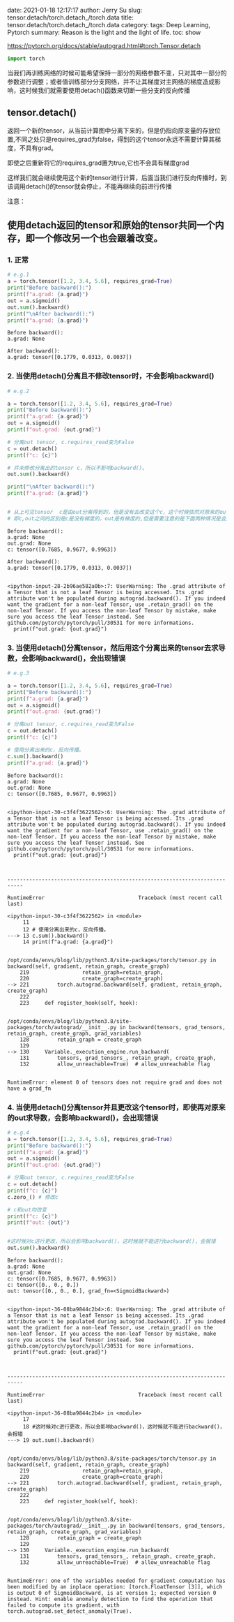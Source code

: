 date: 2021-01-18 12:17:17
author: Jerry Su
slug: tensor.detach/torch.detach_/torch.data
title: tensor.detach/torch.detach_/torch.data
category: 
tags: Deep Learning, Pytorch
summary: Reason is the light and the light of life.
toc: show

https://pytorch.org/docs/stable/autograd.html#torch.Tensor.detach


```python
import torch
```

当我们再训练网络的时候可能希望保持一部分的网络参数不变，只对其中一部分的参数进行调整；或者值训练部分分支网络，并不让其梯度对主网络的梯度造成影响，这时候我们就需要使用detach()函数来切断一些分支的反向传播

## tensor.detach()

返回一个新的tensor，从当前计算图中分离下来的，但是仍指向原变量的存放位置,不同之处只是requires_grad为false，得到的这个tensor永远不需要计算其梯度，不具有grad。

即使之后重新将它的requires_grad置为true,它也不会具有梯度grad

这样我们就会继续使用这个新的tensor进行计算，后面当我们进行反向传播时，到该调用detach()的tensor就会停止，不能再继续向前进行传播

注意：

##  **使用detach返回的tensor和原始的tensor共同一个内存，即一个修改另一个也会跟着改变。**

### 1. 正常


```python
# e.g.1
a = torch.tensor([1.2, 3.4, 5.6], requires_grad=True)
print("Before backward():")
print(f"a.grad: {a.grad}")
out = a.sigmoid()
out.sum().backward()
print("\nAfter backward():")
print(f"a.grad: {a.grad}")
```

    Before backward():
    a.grad: None
    
    After backward():
    a.grad: tensor([0.1779, 0.0313, 0.0037])


### 2. 当使用detach()分离且不修改tensor时，不会影响backward()


```python
# e.g.2

a = torch.tensor([1.2, 3.4, 5.6], requires_grad=True)
print("Before backward():")
print(f"a.grad: {a.grad}")
out = a.sigmoid()
print(f"out.grad: {out.grad}")

# 分离out tensor, c.requires_read变为False
c = out.detach()
print(f"c: {c}")

# 并未修改分离出的tensor c，所以不影响backward()。
out.sum().backward()

print("\nAfter backward():")
print(f"a.grad: {a.grad}")


# 从上可见tensor  c是由out分离得到的，但是没有去改变这个c，这个时候依然对原来的out求导是不会有错误的，
# 即c,out之间的区别是c是没有梯度的，out是有梯度的,但是需要注意的是下面两种情况是会报错的.
```

    Before backward():
    a.grad: None
    out.grad: None
    c: tensor([0.7685, 0.9677, 0.9963])
    
    After backward():
    a.grad: tensor([0.1779, 0.0313, 0.0037])


    <ipython-input-28-2b96ae582a0b>:7: UserWarning: The .grad attribute of a Tensor that is not a leaf Tensor is being accessed. Its .grad attribute won't be populated during autograd.backward(). If you indeed want the gradient for a non-leaf Tensor, use .retain_grad() on the non-leaf Tensor. If you access the non-leaf Tensor by mistake, make sure you access the leaf Tensor instead. See github.com/pytorch/pytorch/pull/30531 for more informations.
      print(f"out.grad: {out.grad}")


### 3. 当使用detach()分离tensor，然后用这个分离出来的tensor去求导数，会影响backward()，会出现错误


```python
# e.g.3

a = torch.tensor([1.2, 3.4, 5.6], requires_grad=True)
print("Before backward():")
print(f"a.grad: {a.grad}")
out = a.sigmoid()
print(f"out.grad: {out.grad}")

# 分离out tensor, c.requires_read变为False
c = out.detach()
print(f"c: {c}")

# 使用分离出来的c，反向传播。
c.sum().backward()
print(f"a.grad: {a.grad}")
```

    Before backward():
    a.grad: None
    out.grad: None
    c: tensor([0.7685, 0.9677, 0.9963])


    <ipython-input-30-c3f4f3622562>:6: UserWarning: The .grad attribute of a Tensor that is not a leaf Tensor is being accessed. Its .grad attribute won't be populated during autograd.backward(). If you indeed want the gradient for a non-leaf Tensor, use .retain_grad() on the non-leaf Tensor. If you access the non-leaf Tensor by mistake, make sure you access the leaf Tensor instead. See github.com/pytorch/pytorch/pull/30531 for more informations.
      print(f"out.grad: {out.grad}")



    ---------------------------------------------------------------------------

    RuntimeError                              Traceback (most recent call last)

    <ipython-input-30-c3f4f3622562> in <module>
         11 
         12 # 使用分离出来的c，反向传播。
    ---> 13 c.sum().backward()
         14 print(f"a.grad: {a.grad}")


    /opt/conda/envs/blog/lib/python3.8/site-packages/torch/tensor.py in backward(self, gradient, retain_graph, create_graph)
        219                 retain_graph=retain_graph,
        220                 create_graph=create_graph)
    --> 221         torch.autograd.backward(self, gradient, retain_graph, create_graph)
        222 
        223     def register_hook(self, hook):


    /opt/conda/envs/blog/lib/python3.8/site-packages/torch/autograd/__init__.py in backward(tensors, grad_tensors, retain_graph, create_graph, grad_variables)
        128         retain_graph = create_graph
        129 
    --> 130     Variable._execution_engine.run_backward(
        131         tensors, grad_tensors_, retain_graph, create_graph,
        132         allow_unreachable=True)  # allow_unreachable flag


    RuntimeError: element 0 of tensors does not require grad and does not have a grad_fn


### 4. 当使用detach()分离tensor并且更改这个tensor时，即使再对原来的out求导数，会影响backward()，会出现错误


```python
# e.g.4
a = torch.tensor([1.2, 3.4, 5.6], requires_grad=True)
print("Before backward():")
print(f"a.grad: {a.grad}")
out = a.sigmoid()
print(f"out.grad: {out.grad}")

# 分离out tensor, c.requires_read变为False
c = out.detach()
print(f"c: {c}")
c.zero_() # 修改c

# c和out均改变
print(f"c: {c}")
print(f"out: {out}")


#这时候对c进行更改，所以会影响backward()，这时候就不能进行backward()，会报错
out.sum().backward()
```

    Before backward():
    a.grad: None
    out.grad: None
    c: tensor([0.7685, 0.9677, 0.9963])
    c: tensor([0., 0., 0.])
    out: tensor([0., 0., 0.], grad_fn=<SigmoidBackward>)


    <ipython-input-36-08ba9844c2b4>:6: UserWarning: The .grad attribute of a Tensor that is not a leaf Tensor is being accessed. Its .grad attribute won't be populated during autograd.backward(). If you indeed want the gradient for a non-leaf Tensor, use .retain_grad() on the non-leaf Tensor. If you access the non-leaf Tensor by mistake, make sure you access the leaf Tensor instead. See github.com/pytorch/pytorch/pull/30531 for more informations.
      print(f"out.grad: {out.grad}")



    ---------------------------------------------------------------------------

    RuntimeError                              Traceback (most recent call last)

    <ipython-input-36-08ba9844c2b4> in <module>
         17 
         18 #这时候对c进行更改，所以会影响backward()，这时候就不能进行backward()，会报错
    ---> 19 out.sum().backward()
    

    /opt/conda/envs/blog/lib/python3.8/site-packages/torch/tensor.py in backward(self, gradient, retain_graph, create_graph)
        219                 retain_graph=retain_graph,
        220                 create_graph=create_graph)
    --> 221         torch.autograd.backward(self, gradient, retain_graph, create_graph)
        222 
        223     def register_hook(self, hook):


    /opt/conda/envs/blog/lib/python3.8/site-packages/torch/autograd/__init__.py in backward(tensors, grad_tensors, retain_graph, create_graph, grad_variables)
        128         retain_graph = create_graph
        129 
    --> 130     Variable._execution_engine.run_backward(
        131         tensors, grad_tensors_, retain_graph, create_graph,
        132         allow_unreachable=True)  # allow_unreachable flag


    RuntimeError: one of the variables needed for gradient computation has been modified by an inplace operation: [torch.FloatTensor [3]], which is output 0 of SigmoidBackward, is at version 1; expected version 0 instead. Hint: enable anomaly detection to find the operation that failed to compute its gradient, with torch.autograd.set_detect_anomaly(True).



```python

```
